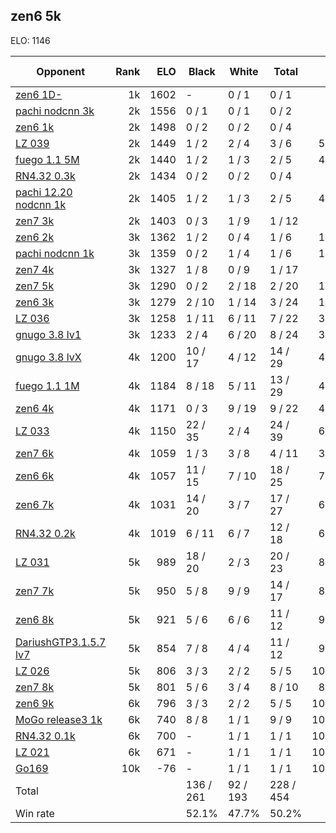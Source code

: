 ## zen6 5k ##

ELO: 1146

Opponent | Rank | ELO | Black | White | Total | Win rate
---------|-----:|----:|-------|-------|-------|-------:
[zen6 1D-](zen6%201D-.md) | 1k | 1602 | - | 0 / 1 | 0 / 1 | 0.0%
[pachi nodcnn 3k](pachi%20nodcnn%203k.md) | 2k | 1556 | 0 / 1 | 0 / 1 | 0 / 2 | 0.0%
[zen6 1k](zen6%201k.md) | 2k | 1498 | 0 / 2 | 0 / 2 | 0 / 4 | 0.0%
[LZ 039](LZ%20039.md) | 2k | 1449 | 1 / 2 | 2 / 4 | 3 / 6 | 50.0%
[fuego 1.1 5M](fuego%201.1%205M.md) | 2k | 1440 | 1 / 2 | 1 / 3 | 2 / 5 | 40.0%
[RN4.32 0.3k](RN4.32%200.3k.md) | 2k | 1434 | 0 / 2 | 0 / 2 | 0 / 4 | 0.0%
[pachi 12.20 nodcnn 1k](pachi%2012.20%20nodcnn%201k.md) | 2k | 1405 | 1 / 2 | 1 / 3 | 2 / 5 | 40.0%
[zen7 3k](zen7%203k.md) | 2k | 1403 | 0 / 3 | 1 / 9 | 1 / 12 | 8.3%
[zen6 2k](zen6%202k.md) | 3k | 1362 | 1 / 2 | 0 / 4 | 1 / 6 | 16.7%
[pachi nodcnn 1k](pachi%20nodcnn%201k.md) | 3k | 1359 | 0 / 2 | 1 / 4 | 1 / 6 | 16.7%
[zen7 4k](zen7%204k.md) | 3k | 1327 | 1 / 8 | 0 / 9 | 1 / 17 | 5.9%
[zen7 5k](zen7%205k.md) | 3k | 1290 | 0 / 2 | 2 / 18 | 2 / 20 | 10.0%
[zen6 3k](zen6%203k.md) | 3k | 1279 | 2 / 10 | 1 / 14 | 3 / 24 | 12.5%
[LZ 036](LZ%20036.md) | 3k | 1258 | 1 / 11 | 6 / 11 | 7 / 22 | 31.8%
[gnugo 3.8 lv1](gnugo%203.8%20lv1.md) | 3k | 1233 | 2 / 4 | 6 / 20 | 8 / 24 | 33.3%
[gnugo 3.8 lvX](gnugo%203.8%20lvX.md) | 4k | 1200 | 10 / 17 | 4 / 12 | 14 / 29 | 48.3%
[fuego 1.1 1M](fuego%201.1%201M.md) | 4k | 1184 | 8 / 18 | 5 / 11 | 13 / 29 | 44.8%
[zen6 4k](zen6%204k.md) | 4k | 1171 | 0 / 3 | 9 / 19 | 9 / 22 | 40.9%
[LZ 033](LZ%20033.md) | 4k | 1150 | 22 / 35 | 2 / 4 | 24 / 39 | 61.5%
[zen7 6k](zen7%206k.md) | 4k | 1059 | 1 / 3 | 3 / 8 | 4 / 11 | 36.4%
[zen6 6k](zen6%206k.md) | 4k | 1057 | 11 / 15 | 7 / 10 | 18 / 25 | 72.0%
[zen6 7k](zen6%207k.md) | 4k | 1031 | 14 / 20 | 3 / 7 | 17 / 27 | 63.0%
[RN4.32 0.2k](RN4.32%200.2k.md) | 4k | 1019 | 6 / 11 | 6 / 7 | 12 / 18 | 66.7%
[LZ 031](LZ%20031.md) | 5k | 989 | 18 / 20 | 2 / 3 | 20 / 23 | 87.0%
[zen7 7k](zen7%207k.md) | 5k | 950 | 5 / 8 | 9 / 9 | 14 / 17 | 82.4%
[zen6 8k](zen6%208k.md) | 5k | 921 | 5 / 6 | 6 / 6 | 11 / 12 | 91.7%
[DariushGTP3.1.5.7 lv7](DariushGTP3.1.5.7%20lv7.md) | 5k | 854 | 7 / 8 | 4 / 4 | 11 / 12 | 91.7%
[LZ 026](LZ%20026.md) | 5k | 806 | 3 / 3 | 2 / 2 | 5 / 5 | 100.0%
[zen7 8k](zen7%208k.md) | 5k | 801 | 5 / 6 | 3 / 4 | 8 / 10 | 80.0%
[zen6 9k](zen6%209k.md) | 6k | 796 | 3 / 3 | 2 / 2 | 5 / 5 | 100.0%
[MoGo release3 1k](MoGo%20release3%201k.md) | 6k | 740 | 8 / 8 | 1 / 1 | 9 / 9 | 100.0%
[RN4.32 0.1k](RN4.32%200.1k.md) | 6k | 700 | - | 1 / 1 | 1 / 1 | 100.0%
[LZ 021](LZ%20021.md) | 6k | 671 | - | 1 / 1 | 1 / 1 | 100.0%
[Go169](Go169.md) | 10k | -76 | - | 1 / 1 | 1 / 1 | 100.0%
Total | | | 136 / 261 | 92 / 193 | 228 / 454 | 
Win rate| | | 52.1% | 47.7% | 50.2% | 
